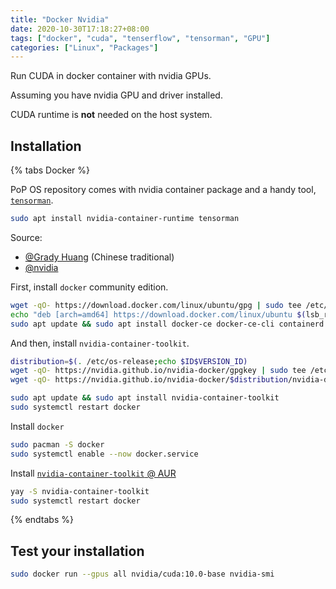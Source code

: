 ```yaml
---
title: "Docker Nvidia"
date: 2020-10-30T17:18:27+08:00
tags: ["docker", "cuda", "tenserflow", "tensorman", "GPU"]
categories: ["Linux", "Packages"]
---
```


Run CUDA in docker container with nvidia GPUs.

Assuming you have nvidia GPU and driver installed.

CUDA runtime is **not** needed on the host system.

<!--more-->

## Installation

{% tabs Docker %}
<!-- tab PopOS -->

PoP OS repository comes with nvidia container package and a handy tool, [`tensorman`](https://github.com/pop-os/tensorman).

```bash
sudo apt install nvidia-container-runtime tensorman
```

<!-- endtab -->

<!-- tab Ubuntu LTS -->

Source:
- [@Grady Huang](https://medium.com/@grady1006/ubuntu18-04%E5%AE%89%E8%A3%9Ddocker%E5%92%8Cnvidia-docker-%E4%BD%BF%E7%94%A8%E5%A4%96%E6%8E%A5%E9%A1%AF%E5%8D%A1-1e3c404c517d) (Chinese traditional)
- [@nvidia](https://docs.nvidia.com/datacenter/cloud-native/container-toolkit/install-guide.html#docker)


First, install `docker` community edition.

```bash
wget -qO- https://download.docker.com/linux/ubuntu/gpg | sudo tee /etc/apt/trusted.gpg.d/docker.asc > /dev/null
echo "deb [arch=amd64] https://download.docker.com/linux/ubuntu $(lsb_release -cs) stable" | sudo tee /etc/apt/sources.list.d/docker.list > /dev/null
sudo apt update && sudo apt install docker-ce docker-ce-cli containerd.io
```

And then, install `nvidia-container-toolkit`.

```bash
distribution=$(. /etc/os-release;echo $ID$VERSION_ID)
wget -qO- https://nvidia.github.io/nvidia-docker/gpgkey | sudo tee /etc/apt/trusted.gpg.d/nvidia-docker.asc > /dev/null
wget -qO- https://nvidia.github.io/nvidia-docker/$distribution/nvidia-docker.list | sudo tee /etc/apt/sources.list.d/nvidia-docker.list > /dev/null

sudo apt update && sudo apt install nvidia-container-toolkit
sudo systemctl restart docker
```

<!-- endtab -->

<!-- tab endeavour OS -->

Install `docker`

```bash
sudo pacman -S docker
sudo systemctl enable --now docker.service
```

Install [`nvidia-container-toolkit` @ AUR](https://aur.archlinux.org/packages/nvidia-container-toolkit/)

```bash
yay -S nvidia-container-toolkit
sudo systemctl restart docker
```

<!-- endtab -->

{% endtabs %}

## Test your installation

```bash
sudo docker run --gpus all nvidia/cuda:10.0-base nvidia-smi
```
